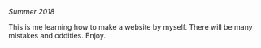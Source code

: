 *Summer 2018*

This is me learning how to make a website by myself. There will be many mistakes and oddities. Enjoy.
